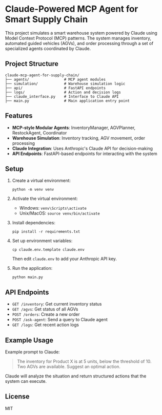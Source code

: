# Claude-Powered MCP Agent for Smart Supply Chain

This project simulates a smart warehouse system powered by Claude using Model Context Protocol (MCP) patterns. The system manages inventory, automated guided vehicles (AGVs), and order processing through a set of specialized agents coordinated by Claude.

## Project Structure

```
claude-mcp-agent-for-supply-chain/
├── agents/                # MCP agent modules
├── simulation/            # Warehouse simulation logic
├── api/                   # FastAPI endpoints
├── logs/                  # Action and decision logs
├── claude_interface.py    # Interface to Claude API
├── main.py                # Main application entry point
```

## Features

- **MCP-style Modular Agents**: InventoryManager, AGVPlanner, RestockAgent, Coordinator
- **Warehouse Simulation**: Inventory tracking, AGV movement, order processing
- **Claude Integration**: Uses Anthropic's Claude API for decision-making
- **API Endpoints**: FastAPI-based endpoints for interacting with the system

## Setup

1. Create a virtual environment:
   ```
   python -m venv venv
   ```

2. Activate the virtual environment:
   - Windows: `venv\Scripts\activate`
   - Unix/MacOS: `source venv/bin/activate`

3. Install dependencies:
   ```
   pip install -r requirements.txt
   ```

4. Set up environment variables:
   ```
   cp claude.env.template claude.env
   ```
   Then edit `claude.env` to add your Anthropic API key.

5. Run the application:
   ```
   python main.py
   ```

## API Endpoints

- `GET /inventory`: Get current inventory status
- `GET /agvs`: Get status of all AGVs
- `POST /orders`: Create a new order
- `POST /ask-agent`: Send a query to Claude agent
- `GET /logs`: Get recent action logs

## Example Usage

Example prompt to Claude:
> The inventory for Product X is at 5 units, below the threshold of 10. Two AGVs are available. Suggest an optimal action.

Claude will analyze the situation and return structured actions that the system can execute.

## License

MIT
